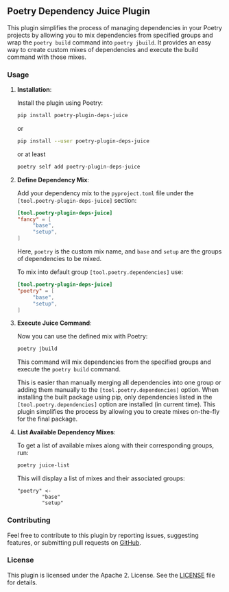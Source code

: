 ## Poetry Dependency Juice Plugin

This plugin simplifies the process of managing dependencies in your Poetry projects by allowing you to mix dependencies from specified groups and wrap the `poetry build` command into `poetry jbuild`.
It provides an easy way to create custom mixes of dependencies and execute the build command with those mixes.

### Usage

1. **Installation**:

   Install the plugin using Poetry:

   ```bash
   pip install poetry-plugin-deps-juice
   ```

   or

   ```bash
   pip install --user poetry-plugin-deps-juice
   ```

   or at least

   ```bash
   poetry self add poetry-plugin-deps-juice
   ```

2. **Define Dependency Mix**:

   Add your dependency mix to the `pyproject.toml` file under the `[tool.poetry-plugin-deps-juice]` section:

   ```toml
   [tool.poetry-plugin-deps-juice]
   "fancy" = [
        "base",
        "setup",
   ]
   ```

   Here, `poetry` is the custom mix name, and `base` and `setup` are the groups of dependencies to be mixed.

   To mix into default group `[tool.poetry.dependencies]` use:

   ```toml
   [tool.poetry-plugin-deps-juice]
   "poetry" = [
        "base",
        "setup",
   ]
   ```

3. **Execute Juice Command**:

   Now you can use the defined mix with Poetry:

   ```bash
   poetry jbuild
   ```

   This command will mix dependencies from the specified groups and execute the `poetry build` command.

   This is easier than manually merging all dependencies into one group or adding them manually to the `[tool.poetry.dependencies]` option. When installing the built package using pip, only dependencies listed in the `[tool.poetry.dependencies]` option are installed (in current time). This plugin simplifies the process by allowing you to create mixes on-the-fly for the final package.

4. **List Available Dependency Mixes**:

   To get a list of available mixes along with their corresponding groups, run:

   ```bash
   poetry juice-list
   ```

   This will display a list of mixes and their associated groups:

   ```plaintext
   "poetry" <-
           "base"
           "setup"
   ```

### Contributing

Feel free to contribute to this plugin by reporting issues, suggesting features, or submitting pull requests on [GitHub](https://github.com/BlackCatDevel0per/poetry-plugin-deps-juice).

### License

This plugin is licensed under the Apache 2. License. See the [LICENSE](https://www.apache.org/licenses/LICENSE-2.0) file for details.
